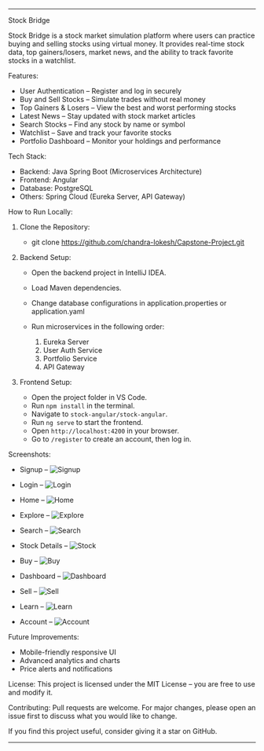 
---

Stock Bridge

Stock Bridge is a stock market simulation platform where users can practice buying and selling stocks using virtual money.
It provides real-time stock data, top gainers/losers, market news, and the ability to track favorite stocks in a watchlist.

Features:

* User Authentication – Register and log in securely
* Buy and Sell Stocks – Simulate trades without real money
* Top Gainers & Losers – View the best and worst performing stocks
* Latest News – Stay updated with stock market articles
* Search Stocks – Find any stock by name or symbol
* Watchlist – Save and track your favorite stocks
* Portfolio Dashboard – Monitor your holdings and performance

Tech Stack:

* Backend: Java Spring Boot (Microservices Architecture)
* Frontend: Angular
* Database: PostgreSQL
* Others: Spring Cloud (Eureka Server, API Gateway)

How to Run Locally:

1. Clone the Repository:
   * git clone https://github.com/chandra-lokesh/Capstone-Project.git

2. Backend Setup:

   * Open the backend project in IntelliJ IDEA.
   * Load Maven dependencies.
   * Change database configurations in application.properties or application.yaml
   * Run microservices in the following order:

     1. Eureka Server
     2. User Auth Service
     3. Portfolio Service
     4. API Gateway

3. Frontend Setup:

   * Open the project folder in VS Code.
   * Run `npm install` in the terminal.
   * Navigate to `stock-angular/stock-angular`.
   * Run `ng serve` to start the frontend.
   * Open `http://localhost:4200` in your browser.
   * Go to `/register` to create an account, then log in.

Screenshots:

* Signup – 
![Signup](screenshots/1.%20register.png)

* Login – 
![Login](screenshots/2.%20login.png)

* Home – 
![Home](screenshots/3.%20home.png)

* Explore – 
![Explore](screenshots/4.%20explore.png)

* Search – 
![Search](screenshots/5.%20search.png)

* Stock Details – 
![Stock](screenshots/6.%20stock.png)

* Buy – 
![Buy](screenshots/7.%20buy.png)

* Dashboard – 
![Dashboard](screenshots/8.%20dashboard.png)

* Sell – 
![Sell](screenshots/9.%20sell.png)

* Learn – 
![Learn](screenshots/10.%20learn.png)

* Account – 
![Account](screenshots/11.%20account.png)


Future Improvements:

* Mobile-friendly responsive UI
* Advanced analytics and charts
* Price alerts and notifications

License:
This project is licensed under the MIT License – you are free to use and modify it.

Contributing:
Pull requests are welcome. For major changes, please open an issue first to discuss what you would like to change.

If you find this project useful, consider giving it a star on GitHub.

---

